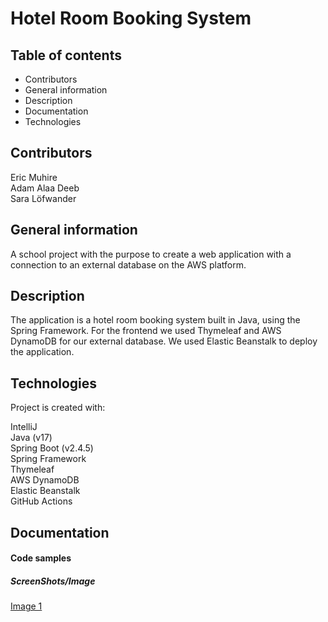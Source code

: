 # Hotel Room Booking System

## Table of contents
* Contributors
* General information
* Description
* Documentation
* Technologies


## Contributors
Eric Muhire\
Adam Alaa Deeb\
Sara Löfwander

## General information
A school project with the purpose to create a web application with a connection to an external database on the AWS platform. 

## Description
The application is a hotel room booking system built in Java, using the 
Spring Framework. For the frontend we used Thymeleaf and AWS 
DynamoDB for our external database. We used Elastic Beanstalk to deploy 
the application.


## Technologies
Project is created with:

IntelliJ\
Java (v17)\
Spring Boot (v2.4.5)\
Spring Framework\
Thymeleaf\
AWS DynamoDB\
Elastic Beanstalk\
GitHub Actions 

## Documentation

[]()

#### Code samples


##### ScreenShots/Image

[Image 1]()
